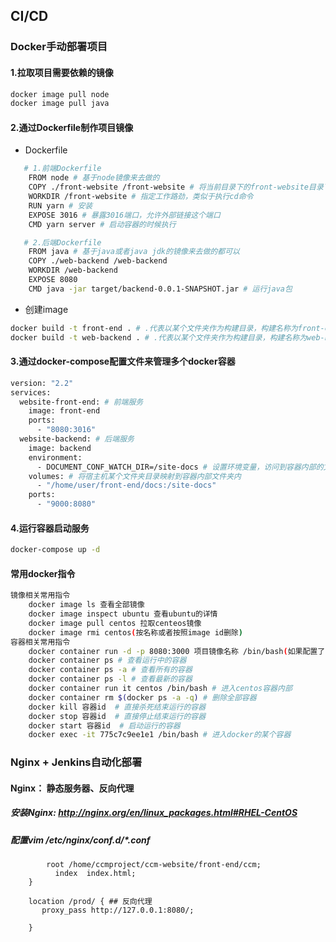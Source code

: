 <!--
 * @Author: Aiden
 * @Date: 2021-09-01 15:31:16
 * @LastEditTime: 2021-09-23 17:01:33
 * @LastEditors: Aiden(戴林波)
 * @Description: 
 * @Email: aiden.dai@bayconnect.com.cn
-->
## CI/CD
### Docker手动部署项目
#### 1.拉取项目需要依赖的镜像
```bash
docker image pull node
docker image pull java
```
#### 2.通过Dockerfile制作项目镜像
- Dockerfile
```bash
   # 1.前端Dockerfile
    FROM node # 基于node镜像来去做的
    COPY ./front-website /front-website # 将当前目录下的front-website目录下面的文件拷贝到镜像里的/front-website目录中
    WORKDIR /front-website # 指定工作路劲，类似于执行cd命令
    RUN yarn # 安装
    EXPOSE 3016 # 暴露3016端口，允许外部链接这个端口
    CMD yarn server # 启动容器的时候执行

   # 2.后端Dockerfile
    FROM java # 基于java或者java jdk的镜像来去做的都可以
    COPY ./web-backend /web-backend
    WORKDIR /web-backend
    EXPOSE 8080
    CMD java -jar target/backend-0.0.1-SNAPSHOT.jar # 运行java包

```
- 创建image
```bash
docker build -t front-end . # .代表以某个文件夹作为构建目录，构建名称为front-end的前端镜像
docker build -t web-backend . # .代表以某个文件夹作为构建目录，构建名称为web-backend的后端镜像
```

#### 3.通过docker-compose配置文件来管理多个docker容器
```bash
version: "2.2"
services:
  website-front-end: # 前端服务
    image: front-end
    ports:
      - "8080:3016"
  website-backend: # 后端服务
    image: backend
    environment:
      - DOCUMENT_CONF_WATCH_DIR=/site-docs # 设置环境变量，访问到容器内部的文件夹，相当于访问对应的宿主机的目录
    volumes: # 将宿主机某个文件夹目录映射到容器内部文件夹内
      - "/home/user/front-end/docs:/site-docs"
    ports:
      - "9000:8080"
```

#### 4.运行容器启动服务
```bash
docker-compose up -d
```

#### 常用docker指令
```bash
镜像相关常用指令
    docker image ls 查看全部镜像
    docker image inspect ubuntu 查看ubuntu的详情
    docker image pull centos 拉取centeos镜像
    docker image rmi centos(按名称或者按照image id删除)
容器相关常用指令
    docker container run -d -p 8080:3000 项目镜像名称 /bin/bash(如果配置了CMD则去掉/bin/bash)  # 将3000映射为8080端口并在后台运行容器
    docker container ps # 查看运行中的容器
    docker container ps -a # 查看所有的容器
    docker container ps -l # 查看最新的容器
    docker container run it centos /bin/bash # 进入centos容器内部
    docker container rm $(docker ps -a -q) # 删除全部容器
    docker kill 容器id  # 直接杀死结束运行的容器
    docker stop 容器id  # 直接停止结束运行的容器 
    docker start 容器id  # 启动运行的容器
    docker exec -it 775c7c9ee1e1 /bin/bash # 进入docker的某个容器
```

### Nginx + Jenkins自动化部署
#### Nginx： 静态服务器、反向代理
##### 安装Nginx: http://nginx.org/en/linux_packages.html#RHEL-CentOS
##### 配置vim /etc/nginx/conf.d/*.conf
```    location / { ## 做静态服务
        root /home/ccmproject/ccm-website/front-end/ccm;
	      index  index.html;
    }

    location /prod/ { ## 反向代理
       proxy_pass http://127.0.0.1:8080/;

    }
```